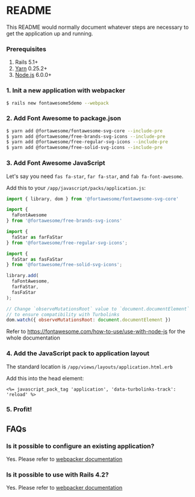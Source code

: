 # README

This README would normally document whatever steps are necessary to get the
application up and running.

### Prerequisites

1. Rails 5.1+
2. [Yarn](https://yarnpkg.com/lang/en/) 0.25.2+
3. [Node.js](https://nodejs.org/it/) 6.0.0+

### 1. Init a new application with webpacker

```sh
$ rails new fontawesome5demo --webpack
```

### 2. Add Font Awesome to package.json

```sh
$ yarn add @fortawesome/fontawesome-svg-core --include-pre
$ yarn add @fortawesome/free-brands-svg-icons --include-pre
$ yarn add @fortawesome/free-regular-svg-icons --include-pre
$ yarn add @fortawesome/free-solid-svg-icons --include-pre
```

### 3. Add Font Awesome JavaScript

Let's say you need `fas fa-star`, `far fa-star`, and `fab fa-font-awesome`.

Add this to your `/app/javascript/packs/application.js`:

```js
import { library, dom } from '@fortawesome/fontawesome-svg-core'

import {
  faFontAwesome
} from '@fortawesome/free-brands-svg-icons'

import {
  faStar as farFaStar
} from '@fortawesome/free-regular-svg-icons';

import {
  faStar as fasFaStar
} from '@fortawesome/free-solid-svg-icons';

library.add(
  faFontAwesome,
  farFaStar,
  fasFaStar
);

// Change `observeMutationsRoot` value to `document.documentElement`
// to ensure compatibility with Turbolinks
dom.watch({ observeMutationsRoot: document.documentElement })
```

Refer to https://fontawesome.com/how-to-use/use-with-node-js for the whole documentation

### 4. Add the JavaScript pack to application layout

The standard location is `/app/views/layouts/application.html.erb`

Add this into the head element:
```erb
<%= javascript_pack_tag 'application', 'data-turbolinks-track': 'reload' %>
```

### 5. Profit!

## FAQs

### Is it possible to configure an existing application?
Yes. Please refer to [webpacker documentation](https://github.com/rails/webpacker#installation)

### Is it possible to use with Rails 4.2?
Yes. Please refer to [webpacker documentation](https://github.com/rails/webpacker#installation)
